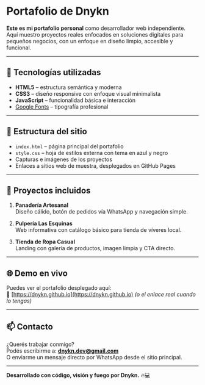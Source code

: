 # Portafolio de Dnykn

**Este es mi portafolio personal** como desarrollador web independiente.  
Aquí muestro proyectos reales enfocados en soluciones digitales para pequeños negocios, con un enfoque en diseño limpio, accesible y funcional.

---

## 🚀 Tecnologías utilizadas

- **HTML5** – estructura semántica y moderna
- **CSS3** – diseño responsive con enfoque visual minimalista
- **JavaScript** – funcionalidad básica e interacción
- [Google Fonts](https://fonts.google.com/) – tipografía profesional

---

## 📂 Estructura del sitio

- `index.html` – página principal del portafolio
- `style.css` – hoja de estilos externa con tema en azul y negro
- Capturas e imágenes de los proyectos
- Enlaces a sitios web de muestra, desplegados en GitHub Pages

---

## 📁 Proyectos incluidos

1. **Panadería Artesanal**  
   Diseño cálido, botón de pedidos vía WhatsApp y navegación simple.

2. **Pulpería Las Esquinas**  
   Web informativa con catálogo básico para tienda de víveres local.

3. **Tienda de Ropa Casual**  
   Landing con galería de productos, imagen limpia y CTA directo.

---

## 🌐 Demo en vivo

Puedes ver el portafolio desplegado aquí:  
🔗 [https://dnykn.github.io](https://dnykn.github.io) *(o el enlace real cuando lo tengas)*

---

## 📫 Contacto

¿Querés trabajar conmigo?  
Podés escribirme a: **dnykn.dev@gmail.com**  
O enviarme un mensaje directo por WhatsApp desde el sitio principal.

---

**Desarrollado con código, visión y fuego por Dnykn.** 🔥💻
